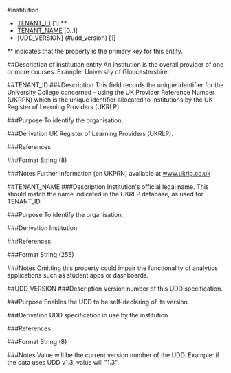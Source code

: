 #institution
* [TENANT_ID](#tenant_id) [1] **
* [TENANT_NAME](#tenant_name) [0..1]
* [UDD_VERSION] (#udd_version) [1]

\** indicates that the property is the primary key for this entity.

##Description of institution entity
An institution is the overall provider of one or more courses.  Example: University of Gloucestershire.

##TENANT_ID
###Description
This field records the unique identifier for the University College concerned - using the UK Provider Reference Number (UKRPN) which is the unique identifier allocated to institutions by the UK Register of Learning Providers (UKRLP).

###Purpose
To identify the organisation.

###Derivation
UK Register of Learning Providers (UKRLP).

###References

###Format
String (8)

###Notes
Further information (on UKPRN) available at www.ukrlp.co.uk


##TENANT_NAME
###Description
Institution's official legal name. This should match the name indicated in the UKRLP database, as used for TENANT_ID

###Purpose
To identify the organisation.

###Derivation
Institution

###References

###Format
String (255)

###Notes
Omitting this property could impair the functionality of analytics applications such as student apps or dashboards.

##UDD_VERSION
###Description
Version number of this UDD specification.

###Purpose
Enables the UDD to be self-declaring of its version.

###Derivation
UDD specification in use by the institution

###References

###Format
String (8)

###Notes
Value will be the current version number of the UDD.  Example: if the data uses UDD v1.3, value will "1.3".